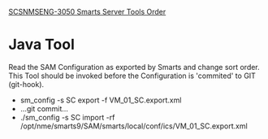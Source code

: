 [SCSNMSENG-3050 Smarts Server Tools Order ](https://jira.swisscom.com/browse/SCSNMSENG-3050)

Java Tool
=========

Read the SAM Configuration as exported by Smarts and change sort order.
This Tool should be invoked before the Configuration is 'commited' to GIT (git-hook).

  * sm_config -s SC export -f VM_01_SC.export.xml
  * ...git commit...
  * ./sm_config -s SC import -rf /opt/nme/smarts9/SAM/smarts/local/conf/ics/VM_01_SC.export.xml

